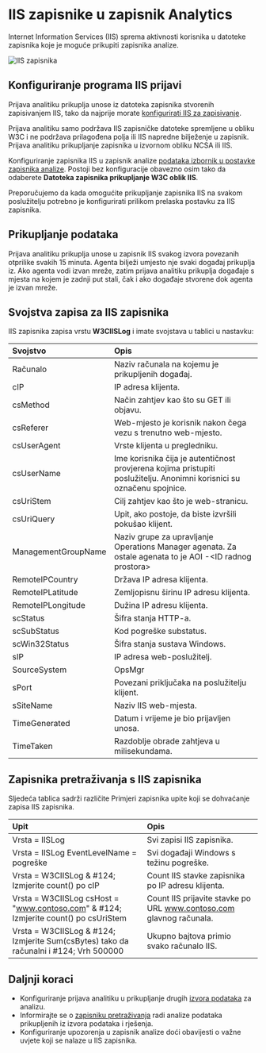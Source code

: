 <properties
   pageTitle="IIS zapisnike u prijava analitiku | Microsoft Azure"
   description="Internet Information Services (IIS) sprema aktivnosti korisnika u datoteke zapisnika koje je moguće prikupiti zapisnika analize.  U ovom se članku objašnjava kako konfigurirati prikupljanje zapisnika IIS i pojedinosti zapisa koji se stvaraju u spremištu OMS."
   services="log-analytics"
   documentationCenter=""
   authors="bwren"
   manager="jwhit"
   editor="tysonn" />
<tags
   ms.service="log-analytics"
   ms.devlang="na"
   ms.topic="article"
   ms.tgt_pltfrm="na"
   ms.workload="infrastructure-services"
   ms.date="10/18/2016"
   ms.author="bwren" />

# <a name="iis-logs-in-log-analytics"></a>IIS zapisnike u zapisnik Analytics
Internet Information Services (IIS) sprema aktivnosti korisnika u datoteke zapisnika koje je moguće prikupiti zapisnika analize.  

![IIS zapisnika](media/log-analytics-data-sources-iis-logs/overview.png)

## <a name="configuring-iis-logs"></a>Konfiguriranje programa IIS prijavi
Prijava analitiku prikuplja unose iz datoteka zapisnika stvorenih zapisivanjem IIS, tako da najprije morate [konfigurirati IIS za zapisivanje](https://technet.microsoft.com/library/hh831775.aspx).

Prijava analitiku samo podržava IIS zapisničke datoteke spremljene u obliku W3C i ne podržava prilagođena polja ili IIS napredne bilježenje u zapisnik.  
Prijava analitiku prikupljanje zapisnika u izvornom obliku NCSA ili IIS.

Konfiguriranje zapisnika IIS u zapisnik analize [podataka izbornik u postavke zapisnika analize](log-analytics-data-sources.md#configuring-data-sources).  Postoji bez konfiguracije obavezno osim tako da odaberete **Datoteka zapisnika prikupljanje W3C oblik IIS**.

Preporučujemo da kada omogućite prikupljanje zapisnika IIS na svakom poslužitelju potrebno je konfigurirati prilikom prelaska postavku za IIS zapisnika.


## <a name="data-collection"></a>Prikupljanje podataka

Prijava analitiku prikuplja unose u zapisnik IIS svakog izvora povezanih otprilike svakih 15 minuta.  Agenta bilježi umjesto nje svaki događaj prikuplja iz.  Ako agenta vodi izvan mreže, zatim prijava analitiku prikuplja događaje s mjesta na kojem je zadnji put stali, čak i ako događaje stvorene dok agenta je izvan mreže.


## <a name="iis-log-record-properties"></a>Svojstva zapisa za IIS zapisnika

IIS zapisnika zapisa vrstu **W3CIISLog** i imate svojstava u tablici u nastavku:

| Svojstvo | Opis |
|:--|:--|
| Računalo | Naziv računala na kojemu je prikupljenih događaj. |
| cIP | IP adresa klijenta. |
| csMethod | Način zahtjev kao što su GET ili objavu. |
| csReferer | Web-mjesto je korisnik nakon čega vezu s trenutno web-mjesto. |
| csUserAgent | Vrste klijenta u pregledniku. |
| csUserName | Ime korisnika čija je autentičnost provjerena kojima pristupiti poslužitelju. Anonimni korisnici su označenu spojnice. |
| csUriStem | Cilj zahtjev kao što je web-stranicu. |
| csUriQuery | Upit, ako postoje, da biste izvršili pokušao klijent. |
| ManagementGroupName | Naziv grupe za upravljanje Operations Manager agenata.  Za ostale agenata to je AOI -\<ID radnog prostora\> |
| RemoteIPCountry | Država IP adresa klijenta. |
| RemoteIPLatitude | Zemljopisnu širinu IP adresu klijenta. |
| RemoteIPLongitude | Dužina IP adresu klijenta. |
| scStatus | Šifra stanja HTTP-a. |
| scSubStatus | Kod pogreške substatus. |
| scWin32Status | Šifra stanja sustava Windows. |
| sIP | IP adresa web-poslužitelj. |
| SourceSystem  | OpsMgr |
| sPort | Povezani priključaka na poslužitelju klijent. |
| sSiteName | Naziv IIS web-mjesta. |
| TimeGenerated | Datum i vrijeme je bio prijavljen unosa. |
| TimeTaken | Razdoblje obrade zahtjeva u milisekundama. |

## <a name="log-searches-with-iis-logs"></a>Zapisnika pretraživanja s IIS zapisnika

Sljedeća tablica sadrži različite Primjeri zapisnika upite koji se dohvaćanje zapisa IIS zapisnika.

| Upit | Opis |
|:--|:--|
| Vrsta = IISLog | Svi zapisi IIS zapisnika. |
| Vrsta = IISLog EventLevelName = pogreške | Svi događaji Windows s težinu pogreške. |
| Vrsta = W3CIISLog & #124; Izmjerite count() po cIP | Count IIS stavke zapisnika po IP adresu klijenta. |
| Vrsta = W3CIISLog csHost = "www.contoso.com" & #124; Izmjerite count() po csUriStem | Count IIS prijavite stavke po URL www.contoso.com glavnog računala. |
| Vrsta = W3CIISLog & #124; Izmjerite Sum(csBytes) tako da računalni i #124; Vrh 500000| Ukupno bajtova primio svako računalo IIS. |

## <a name="next-steps"></a>Daljnji koraci

- Konfiguriranje prijava analitiku u prikupljanje drugih [izvora podataka](log-analytics-data-sources.md) za analizu.
- Informirajte se o [zapisniku pretraživanja](log-analytics-log-searches.md) radi analize podataka prikupljenih iz izvora podataka i rješenja.
- Konfiguriranje upozorenja u zapisnik analize doći obavijesti o važne uvjete koji se nalaze u IIS zapisnika.
